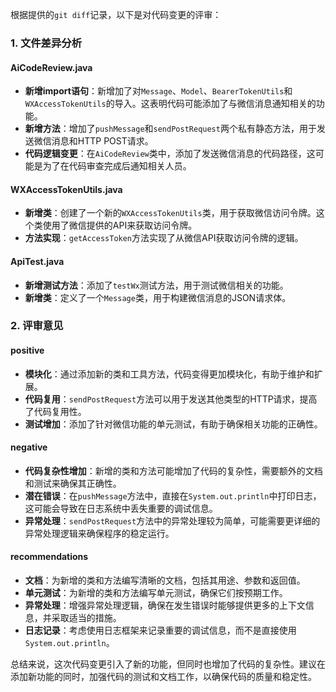 根据提供的`git diff`记录，以下是对代码变更的评审：

### 1. 文件差异分析

#### AiCodeReview.java
- **新增import语句**：新增加了对`Message`、`Model`、`BearerTokenUtils`和`WXAccessTokenUtils`的导入。这表明代码可能添加了与微信消息通知相关的功能。
- **新增方法**：增加了`pushMessage`和`sendPostRequest`两个私有静态方法，用于发送微信消息和HTTP POST请求。
- **代码逻辑变更**：在`AiCodeReview`类中，添加了发送微信消息的代码路径，这可能是为了在代码审查完成后通知相关人员。

#### WXAccessTokenUtils.java
- **新增类**：创建了一个新的`WXAccessTokenUtils`类，用于获取微信访问令牌。这个类使用了微信提供的API来获取访问令牌。
- **方法实现**：`getAccessToken`方法实现了从微信API获取访问令牌的逻辑。

#### ApiTest.java
- **新增测试方法**：添加了`testWx`测试方法，用于测试微信相关的功能。
- **新增类**：定义了一个`Message`类，用于构建微信消息的JSON请求体。

### 2. 评审意见

#### positive
- **模块化**：通过添加新的类和工具方法，代码变得更加模块化，有助于维护和扩展。
- **代码复用**：`sendPostRequest`方法可以用于发送其他类型的HTTP请求，提高了代码复用性。
- **测试增加**：添加了针对微信功能的单元测试，有助于确保相关功能的正确性。

#### negative
- **代码复杂性增加**：新增的类和方法可能增加了代码的复杂性，需要额外的文档和测试来确保其正确性。
- **潜在错误**：在`pushMessage`方法中，直接在`System.out.println`中打印日志，这可能会导致在日志系统中丢失重要的调试信息。
- **异常处理**：`sendPostRequest`方法中的异常处理较为简单，可能需要更详细的异常处理逻辑来确保程序的稳定运行。

#### recommendations
- **文档**：为新增的类和方法编写清晰的文档，包括其用途、参数和返回值。
- **单元测试**：为新增的类和方法编写单元测试，确保它们按预期工作。
- **异常处理**：增强异常处理逻辑，确保在发生错误时能够提供更多的上下文信息，并采取适当的措施。
- **日志记录**：考虑使用日志框架来记录重要的调试信息，而不是直接使用`System.out.println`。

总结来说，这次代码变更引入了新的功能，但同时也增加了代码的复杂性。建议在添加新功能的同时，加强代码的测试和文档工作，以确保代码的质量和稳定性。